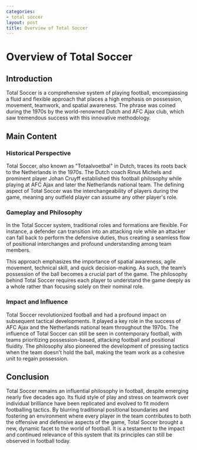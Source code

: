 ```yaml
---
categories:
- total soccer
layout: post
title: Overview of Total Soccer
---
```


# Overview of Total Soccer

## Introduction
Total Soccer is a comprehensive system of playing football, encompassing a fluid and flexible approach that places a high emphasis on possession, movement, teamwork, and spatial awareness. The phrase was coined during the 1970s by the world-renowned Dutch and AFC Ajax club, which saw tremendous success with this innovative methodology.

## Main Content

### Historical Perspective

Total Soccer, also known as "Totaalvoetbal" in Dutch, traces its roots back to the Netherlands in the 1970s. The Dutch coach Rinus Michels and prominent player Johan Cruyff established this football philosophy while playing at AFC Ajax and later the Netherlands national team. The defining aspect of Total Soccer was the interchangeability of players during the game, meaning any outfield player can assume any other player's role.

### Gameplay and Philosophy

In the Total Soccer system, traditional roles and formations are flexible. For instance, a defender can transition into an attacking role while an attacker can fall back to perform the defensive duties, thus creating a seamless flow of positional interchanges and profound understanding among team members. 

This approach emphasizes the importance of spatial awareness, agile movement, technical skill, and quick decision-making. As such, the team’s possession of the ball becomes a crucial part of the game. The philosophy behind Total Soccer requires each player to understand the game deeply as a whole rather than focusing solely on their nominal role.

### Impact and Influence

Total Soccer revolutionized football and had a profound impact on subsequent tactical developments. It played a key role in the success of AFC Ajax and the Netherlands national team throughout the 1970s. The influence of Total Soccer can still be seen in contemporary football, with teams prioritizing possession-based, attacking football and positional fluidity. The philosophy also pioneered the development of pressing tactics when the team doesn't hold the ball, making the team work as a cohesive unit to regain possession.

## Conclusion

Total Soccer remains an influential philosophy in football, despite emerging nearly five decades ago. Its fluid style of play and stress on teamwork over individual brilliance have been replicated and evolved to fit modern footballing tactics. By blurring traditional positional boundaries and fostering an environment where every player in the team contributes to both the offensive and defensive aspects of the game, Total Soccer brought a new, dynamic facet to the world of football. It is a testament to the impact and continued relevance of this system that its principles can still be observed in football today.